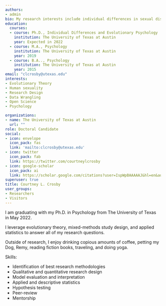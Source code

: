```yaml
---
authors:
- admin
bio: My research interests include individual differences in sexual disgust, religiosity, and moral norms surrounding sexual behavior.
education:
  courses:
  - course: Ph.D., Individual Differences and Evolutionary Psychology
    institution: The University of Texas at Austin
    year: Expected in 2022
  - course: M.A., Psychology 
    institution: The University of Texas at Austin
    year: 2019
  - course: B.A.., Psychology 
    institution: The University of Texas at Austin
    year: 2015
email: "clcrosby@utexas.edu"
interests:
- Evolutionary Theory 
- Human sexuality 
- Research Design
- Data Wrangling
- Open Science
- Psychology

organizations:
- name: The University of Texas at Austin
  url: ""
role: Doctoral Candidate 
social:
- icon: envelope
  icon_pack: fas
  link: 'mailto:clcrosby@utexas.edu'
- icon: twitter
  icon_pack: fab
  link: https://twitter.com/courtneylcrosby
- icon: google-scholar
  icon_pack: ai
  link: https://scholar.google.com/citations?user=IspWpBAAAAAJ&hl=en&authuser=1
superuser: true 
title: Courtney L. Crosby
user_groups:
- Researchers
- Visitors 
---
```

I am graduating with my Ph.D. in Psychology from The University of Texas in May 2022. 

I leverage evolutionary theory, mixed-methods study design, and applied statistics to answer all of my research questions. 

Outside of research, I enjoy drinking copious amounts of coffee, petting my Dog, Remy, reading fiction books, traveling, and doing yoga. 

Skills:
- Identification of best research methodologies
- Qualitative and quantitative research design
- Model evaluation and interpretation
- Applied and descriptive statistics
- Hypothesis testing
- Peer-review
- Mentorship